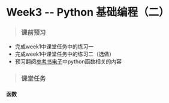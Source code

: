 # Week3 -- Python 基础编程（二）

> ### 课前预习
* 完成week1中课堂任务中的练习一
* 完成week1中课堂任务中的练习二（选做）
* 预习翻阅[参考书电子](README.md#ref-books)中python函数相关的内容

> ### 课堂任务
#### 函数